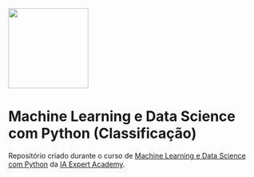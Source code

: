 <img src="https://cdn.shortpixel.ai/spai/w_353+q_+ret_img+to_webp/https://iaexpert.academy/wp-content/uploads/2020/06/iaexpert-logo-1.png"  width="160">

# Machine Learning e Data Science com Python (Classificação)

Repositório criado durante o curso de [Machine Learning e Data Science com Python](https://iaexpert.academy/courses/machine-learning-data-science-python-az/) da [IA Expert Academy](https://iaexpert.academy).
